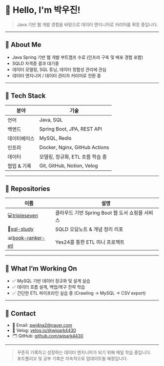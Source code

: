 # 👋 Hello, I'm 박우진!  
> Java 기반 웹 개발 경험을 바탕으로 데이터 엔지니어로 커리어를 확장 중입니다.

---

## 💼 About Me

- Java Spring 기반 웹 개발 부트캠프 수료 (인프라 구축 및 배포 경험 포함)
- SQLD 자격증 결과 대기중
- 데이터 모델링, SQL 튜닝, 데이터 정합성 관리에 관심
- 데이터 엔지니어 / 데이터 관리자 커리어로 전환 중

---

## 🔧 Tech Stack

| 분야 | 기술 |
|------|------|
| 언어 | Java, SQL |
| 백엔드 | Spring Boot, JPA, REST API |
| 데이터베이스 | MySQL, Redis |
| 인프라 | Docker, Nginx, GitHub Actions |
| 데이터 | 모델링, 정규화, ETL 흐름 학습 중 |
| 협업 & 기록 | Git, GitHub, Notion, Velog |

---

## 📂 Repositories

| 이름 | 설명 |
|------|------|
| 💻[tripleseven](https://github.com/wjpark4430/tripleseven/blob/main/README.md)| 클라우드 기반 Spring Boot 웹 도서 쇼핑몰 서비스 |
| 📘[sql-study](https://github.com/wjpark4430/sqld-study) | SQLD 오답노트 & 개념 정리 리포 |
| 📊[book-ranker-etl](https://github.com/wjpark4430/book-ranker-etl) | Yes24를 통한 ETL 미니 프로젝트 |

---

## 📌 What I’m Working On

- ✅ MySQL 기반 데이터 정규화 및 설계 실습
- ✅ 데이터 흐름 설계, 백업/복구 전략 학습
- ✅ 간단한 ETL 파이프라인 실습 중 (Crawling → MySQL → CSV export)

---

## 🙋 Contact

- 📧 Email: pwj4na2@naver.com
- 📌 Velog: [velog.io/@wjpark4430](https://velog.io/@wjpark4430)
- 🗂️ GitHub: [github.com/wjpark4430](https://github.com/wjpark4430)

---

> 꾸준히 기록하고 성장하는 데이터 엔지니어가 되기 위해 매일 학습 중입니다.  
> 포트폴리오 및 공부 기록은 지속적으로 업데이트될 예정입니다.
